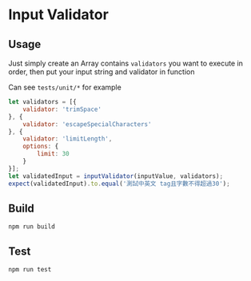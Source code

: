 # Input Validator

## Usage

Just simply create an Array contains `validators` you want to execute in order, then put your input string and validator in function

Can see `tests/unit/*` for example

```js
let validators = [{
    validator: 'trimSpace'
}, {
    validator: 'escapeSpecialCharacters'
}, {
    validator: 'limitLength',
    options: {
        limit: 30
    }
}];
let validatedInput = inputValidator(inputValue, validators);
expect(validatedInput).to.equal('測試中英文 tag且字數不得超過30');

```

## Build

`npm run build`

## Test

`npm run test`


